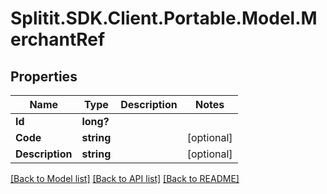# Splitit.SDK.Client.Portable.Model.MerchantRef
## Properties

Name | Type | Description | Notes
------------ | ------------- | ------------- | -------------
**Id** | **long?** |  | 
**Code** | **string** |  | [optional] 
**Description** | **string** |  | [optional] 

[[Back to Model list]](../README.md#documentation-for-models) [[Back to API list]](../README.md#documentation-for-api-endpoints) [[Back to README]](../README.md)

